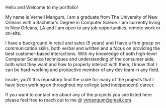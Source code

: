 Hello and Welcome to my portfolio!

My name is Vernell Mangum, I am a graduate from The University 
of New Orleans with a Bachelor's Degree in Computer Sciece.
I am currently living In New Orleans, LA and I am open
to any job opportunities, remote work or on-site.

I have a background in retail and sales (5 years) and I have a firm grasp on communication skills,
both verbal and written and a focus on providing the best customer-based interactions. 
With my knowledge of both high-level Computer Science techniques and understanding of
the consumer side, both what they want and how to properly interact with them, I know 
that I can be hard-working and productive member of any dev team in any field. 

Inside, you'll this repository find the code for many of the projects that I have been
working on throughout my college (and independent) career.

If you want to contact me about any of the projects you see listed here
please feel free to reach out to me @ vtmangum@gmail.com.
